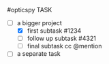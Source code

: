 
#opticspy TASK
- [ ] a bigger project
  - [x] first subtask #1234
  - [ ] follow up subtask #4321
  - [ ] final subtask cc @mention
- [ ] a separate task 